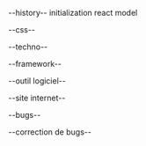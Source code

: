 --history--
initialization react model




--css--

--techno--

--framework--

--outil logiciel--

--site internet--

--bugs--

--correction de bugs--
